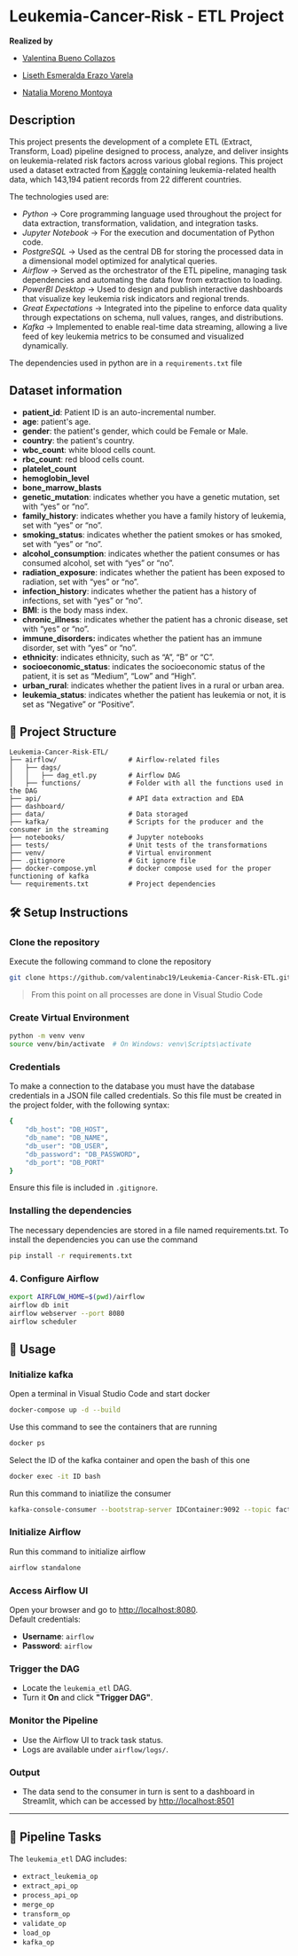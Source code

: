 # Leukemia-Cancer-Risk - ETL Project

**Realized by**
* [Valentina Bueno Collazos](https://github.com/valentinabc19)

* [Liseth Esmeralda Erazo Varela](https://github.com/memerazo)

* [Natalia Moreno Montoya](https://github.com/natam226)

## Description

This project presents the development of a complete ETL (Extract, Transform, Load) pipeline designed to process, analyze, and deliver insights on leukemia-related risk factors across various global regions. This project used a dataset extracted from [Kaggle](https://www.kaggle.com/datasets/ankushpanday1/leukemia-cancer-risk-prediction-dataset?resource=download) containing leukemia-related health data, which 143,194 patient records from 22 different countries.

The technologies used are:

- *Python* → Core programming language used throughout the project for data extraction, transformation, validation, and integration tasks.
- *Jupyter Notebook* → For the execution and documentation of Python code.
- *PostgreSQL* → Used as the central DB for storing the processed data in a dimensional model optimized for analytical queries.
- *Airflow* → Served as the orchestrator of the ETL pipeline, managing task dependencies and automating the data flow from extraction to loading.
- *PowerBI Desktop* → Used to design and publish interactive dashboards that visualize key leukemia risk indicators and regional trends.
- *Great Expectations* → Integrated into the pipeline to enforce data quality through expectations on schema, null values, ranges, and distributions.
- *Kafka* → Implemented to enable real-time data streaming, allowing a live feed of key leukemia metrics to be consumed and visualized dynamically.

The dependencies used in python are in a `requirements.txt` file

## Dataset information

- **patient_id**: Patient ID is an auto-incremental number.
- **age**: patient's age.
- **gender**: the patient's gender, which could be Female or Male.
- **country**: the patient's country.
- **wbc_count**: white blood cells count. 
- **rbc_count**: red blood cells count.
- **platelet_count**
- **hemoglobin_level**
- **bone_marrow_blasts**
- **genetic_mutation**: indicates whether you have a genetic mutation, set with “yes” or “no”.
- **family_history**: indicates whether you have a family history of leukemia, set with “yes” or “no”.
- **smoking_status**: indicates whether the patient smokes or has smoked, set with “yes” or “no”.
- **alcohol_consumption**: indicates whether the patient consumes or has consumed alcohol, set with “yes” or “no”.
- **radiation_exposure**: indicates whether the patient has been exposed to radiation, set with “yes” or “no”.
- **infection_history**: indicates whether the patient has a history of infections, set with “yes” or “no”.
- **BMI**: is the body mass index.
- **chronic_illness**: indicates whether the patient has a chronic disease, set with “yes” or “no”.
- **immune_disorders:** indicates whether the patient has an immune disorder, set with “yes” or “no”.
- **ethnicity**: indicates ethnicity, such as “A”, “B” or “C”.
- **socioeconomic_status**: indicates the socioeconomic status of the patient, it is set as “Medium”, “Low” and “High”.
- **urban_rural**: indicates whether the patient lives in a rural or urban area.
- **leukemia_status**: indicates whether the patient has leukemia or not, it is set as “Negative” or “Positive”.


## 📂 Project Structure

```
Leukemia-Cancer-Risk-ETL/
├── airflow/                  # Airflow-related files
│   ├── dags/                      
│   │   ├── dag_etl.py        # Airflow DAG
│   ├── functions/            # Folder with all the functions used in the DAG
├── api/                      # API data extraction and EDA
├── dashboard/
├── data/                     # Data storaged
├── kafka/                    # Scripts for the producer and the consumer in the streaming  
├── notebooks/                # Jupyter notebooks
├── tests/                    # Unit tests of the transformations
├── venv/                     # Virtual environment
├── .gitignore                # Git ignore file
├── docker-compose.yml        # docker compose used for the proper functioning of kafka
└── requirements.txt          # Project dependencies
```

## 🛠️ Setup Instructions

### Clone the repository

Execute the following command to clone the repository

```bash
git clone https://github.com/valentinabc19/Leukemia-Cancer-Risk-ETL.git

```
> From this point on all processes are done in Visual Studio Code

### Create Virtual Environment
```bash
python -m venv venv
source venv/bin/activate  # On Windows: venv\Scripts\activate
```

### Credentials
To make a connection to the database you must have the database credentials in a JSON file called credentials. So this file must be created in the project folder, with the following syntax:

```bash
{
    "db_host": "DB_HOST",
    "db_name": "DB_NAME",
    "db_user": "DB_USER",
    "db_password": "DB_PASSWORD",
    "db_port": "DB_PORT"    
}
```
Ensure this file is included in `.gitignore`.

### Installing the dependencies
The necessary dependencies are stored in a file named requirements.txt. To install the dependencies you can use the command
```bash
pip install -r requirements.txt
```

### 4. Configure Airflow

```bash
export AIRFLOW_HOME=$(pwd)/airflow
airflow db init
airflow webserver --port 8080
airflow scheduler
```

## 🚀 Usage

### Initialize kafka

Open a terminal in Visual Studio Code and start docker
```bash
docker-compose up -d --build
```

Use this command to see the containers that are running
```bash
docker ps
```

Select the ID of the kafka container and open the bash of this one
```bash
docker exec -it ID bash
```

Run this command to iniatilize the consumer
```bash
kafka-console-consumer --bootstrap-server IDContainer:9092 --topic fact_table --from-beginning
```

### Initialize Airflow

Run this command to initialize airflow
```bash
airflow standalone
```

### Access Airflow UI

Open your browser and go to [http://localhost:8080](http://localhost:8080).  
Default credentials:  
- **Username**: `airflow`  
- **Password**: `airflow`

### Trigger the DAG

- Locate the `leukemia_etl` DAG.
- Turn it **On** and click **"Trigger DAG"**.

### Monitor the Pipeline

- Use the Airflow UI to track task status.
- Logs are available under `airflow/logs/`.

### Output

- The data send to the consumer in turn is sent to a dashboard in Streamlit, which can be accessed by [http://localhost:8501](http://localhost:8501)
---

## 📝 Pipeline Tasks

The `leukemia_etl` DAG includes:

- `extract_leukemia_op`
- `extract_api_op`
- `process_api_op`
- `merge_op`
- `transform_op`
- `validate_op`
- `load_op`
- `kafka_op`